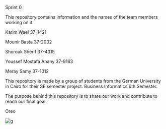 Sprint 0

This repository contains information and the names of the team members working on it.

Karim Wael 37-1421

Mounir Basta 37-2002

Shorouk Sherif 37-4315

Youssef Mostafa Anany 37-9163

Meray Samy 37-1012

This repository is made by a group of students from the German University in Cairo for their SE semester project. Business Informatics 6th Semester.

The purpose behind this repository is to share our work and contribute to reach our final goal.

Oreo


![g](http://aib.edu.au/custom/files/media/form-submission-7464-teamworkisimportantintheworkplace.jpg)

